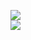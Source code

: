 [![](https://img.shields.io/badge/Made%20With-Github%20Spray-lightgrey.svg?style=for-the-badge&logo=github)](https://github.com/Annihil/github-spray#21750)  
[![](https://i.imgur.com/2DrTn0Z.gif)](https://github.com/Annihil/github-spray)
